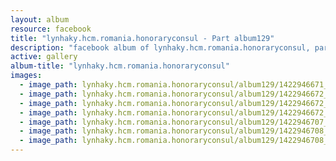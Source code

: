 ```yaml
---
layout: album
resource: facebook
title: "lynhaky.hcm.romania.honoraryconsul - Part album129"
description: "facebook album of lynhaky.hcm.romania.honoraryconsul, part album129."
active: gallery
album-title: "lynhaky.hcm.romania.honoraryconsul"
images:
  - image_path: lynhaky.hcm.romania.honoraryconsul/album129/1422946671_8u9a1877.jpg
  - image_path: lynhaky.hcm.romania.honoraryconsul/album129/1422946672_8u9a1880.jpg
  - image_path: lynhaky.hcm.romania.honoraryconsul/album129/1422946672_8u9a1888.jpg
  - image_path: lynhaky.hcm.romania.honoraryconsul/album129/1422946672_8u9a1893.jpg
  - image_path: lynhaky.hcm.romania.honoraryconsul/album129/1422946707_8u9a1896.jpg
  - image_path: lynhaky.hcm.romania.honoraryconsul/album129/1422946708_8u9a1897-1.jpg
  - image_path: lynhaky.hcm.romania.honoraryconsul/album129/1422946708_8u9a1911.jpg
---
```


